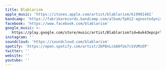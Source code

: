 ```yaml
---
title: Blablarism
apple_music: 'https://itunes.apple.com/artist/blablarism/619901481'
bandcamp: 'https://fabrikarecords.bandcamp.com/album/fp012-agnostodynis'
facebook: 'https://www.facebook.com/blablarism'
google_music: >-
   https://play.google.com/store/music/artist/Blablarism?id=Auk43epcprlrywyh4xdp7z22nfq
instagram: ''
soundcloud: 'https://soundcloud.com/blablarism'
spotify: 'https://open.spotify.com/artist/2bPBnLcGA0fUo7cSVUMzEP'
twitter: ''
website: ''
youtube: ''
---
```


